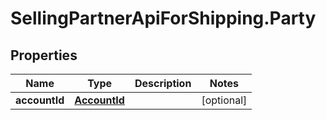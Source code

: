 # SellingPartnerApiForShipping.Party

## Properties
Name | Type | Description | Notes
------------ | ------------- | ------------- | -------------
**accountId** | [**AccountId**](AccountId.md) |  | [optional] 
